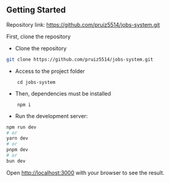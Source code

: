 ## Getting Started

Repository link: https://github.com/pruiz5514/jobs-system.git

First, clone the repository

- Clone the repository
```bash
git clone https://github.com/pruiz5514/jobs-system.git
```

- Access to the project folder

```
    cd jobs-system
```

- Then, dependencies must be installed 
```
    npm i 
```
- Run the development server:
```bash
npm run dev
# or
yarn dev
# or
pnpm dev
# or
bun dev
```

Open [http://localhost:3000](http://localhost:3000) with your browser to see the result.